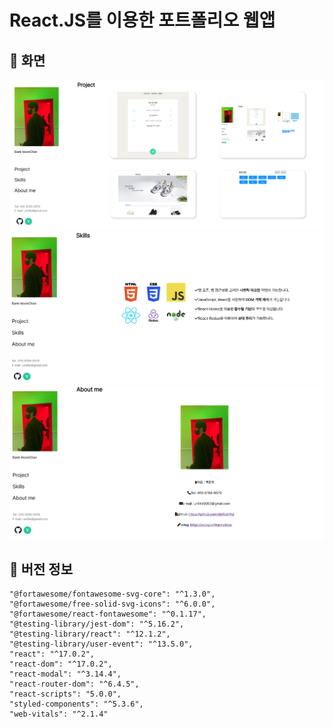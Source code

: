 # React.JS를 이용한 포트폴리오 웹앱

## 📌 화면

![main](/public/img/portfolio/portfolio1.png)
![main](/public/img/portfolio/portfolio2.png)
![main](/public/img/portfolio/portfolio3.png)

## 📌 버전 정보

    "@fortawesome/fontawesome-svg-core": "^1.3.0",
    "@fortawesome/free-solid-svg-icons": "^6.0.0",
    "@fortawesome/react-fontawesome": "^0.1.17",
    "@testing-library/jest-dom": "^5.16.2",
    "@testing-library/react": "^12.1.2",
    "@testing-library/user-event": "^13.5.0",
    "react": "^17.0.2",
    "react-dom": "^17.0.2",
    "react-modal": "^3.14.4",
    "react-router-dom": "^6.4.5",
    "react-scripts": "5.0.0",
    "styled-components": "^5.3.6",
    "web-vitals": "^2.1.4"
